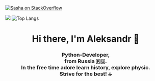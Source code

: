 
[![Sasha on  StackOverflow](https://github-readme-stackoverflow.vercel.app/?userID=522110&layout=compact)](https://ru.stackoverflow.com/users/522110/Алексндр-Босов)


![](https://komarev.com/ghpvc/?username=Alexandro1112)
![Top Langs](https://github-readme-stats.vercel.app/api/top-langs/?username=Alexandro1112&layout=compact)
<h1 align="center">Hi there, I'm Aleksandr &#128075</h1>
<h3 align="center">Python-Developer,<br> from Russia 🇷🇺.<br>
In the free time adore learn history, explore physic.<br><label>Strive for the best! &#128285 </label> </h3>

